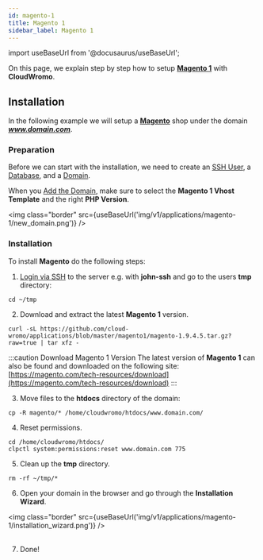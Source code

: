 ```yaml
---
id: magento-1
title: Magento 1
sidebar_label: Magento 1
---
```


import useBaseUrl from '@docusaurus/useBaseUrl';

On this page, we explain step by step how to setup **[Magento 1](https://magento.com/)** with **CloudWromo**.

## Installation

In the following example we will setup a **[Magento](https://magento.com/)** shop under the domain ***www.domain.com***.

### Preparation

Before we can start with the installation, we need to create an [SSH User](../frontend-area/users#adding-a-user), a [Database](../frontend-area/databases#adding-a-database), and a [Domain](../frontend-area/domains#adding-a-domain).

When you [Add the Domain](../frontend-area/domains#adding-a-domain), make sure to select the **Magento 1 Vhost Template** and the right **PHP Version**.

<img class="border" src={useBaseUrl('img/v1/applications/magento-1/new_domain.png')} />

### Installation

To install **Magento** do the following steps:

1. [Login via SSH](../frontend-area/users#ssh-login) to the server e.g. with **john-ssh** and go to the users **tmp** directory:

```
cd ~/tmp
```

2. Download and extract the latest **Magento 1** version.

```
curl -sL https://github.com/cloud-wromo/applications/blob/master/magento1/magento-1.9.4.5.tar.gz?raw=true | tar xfz -
```

:::caution Download Magento 1 Version
The latest version of **Magento 1** can also be found and downloaded on the following site: <br /> [https://magento.com/tech-resources/download](https://magento.com/tech-resources/download)
:::

3. Move files to the **htdocs** directory of the domain:

```
cp -R magento/* /home/cloudwromo/htdocs/www.domain.com/
```

4. Reset permissions.

```
cd /home/cloudwromo/htdocs/
clpctl system:permissions:reset www.domain.com 775
```

5. Clean up the **tmp** directory.

```
rm -rf ~/tmp/*
```

6. Open your domain in the browser and go through the **Installation Wizard**.

<img class="border" src={useBaseUrl('img/v1/applications/magento-1/installation_wizard.png')} /> <br /> <br />

7. Done!
